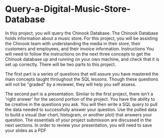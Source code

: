 # Query-a-Digital-Music-Store-Database
In this project, you will query the Chinook Database. The Chinook Database holds information about a music store. For this project, you will be assisting the Chinook team with understanding the media in their store, their customers and employees, and their invoice information.
Instructions
You will need to follow the instructions on the next three concepts to get the Chinook database up and running on your own machine, and check that it is set up correctly. There will be two parts to this project.

The first part is a series of questions that will assure you have mastered the main concepts taught throughout the SQL lessons. Though these questions will not be "graded" by a reviewer, they will help you self assess.


The second part is a presentation. Similar to the first project, there isn't a 'right answer' for the second portion of the project. You have the ability to be creative in the questions you ask. You will then write a SQL query to pull the data needed to successfully answer your question. Use the pulled data to build a visual (bar chart, histogram, or another plot) that answers your question. The essentials of your project submission are discussed in the next sections. In order to review your presentation, you will need to save your slides as a PDF
